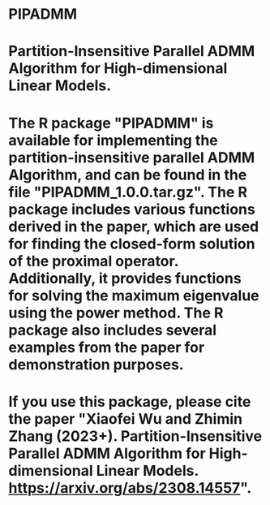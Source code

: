 # PIPADMM
# Partition-Insensitive Parallel  ADMM Algorithm  for High-dimensional  Linear Models.
# The R package "PIPADMM" is available for implementing the partition-insensitive parallel  ADMM Algorithm, and can be found in the file "PIPADMM_1.0.0.tar.gz". The R package includes various functions derived in the paper, which are used for finding the closed-form solution of the proximal operator. Additionally, it provides functions for solving the maximum eigenvalue using the power method. The R package also includes several examples from the paper for demonstration purposes.
# If you use this package, please cite the paper "Xiaofei Wu and Zhimin Zhang (2023+). Partition-Insensitive Parallel  ADMM Algorithm  for High-dimensional  Linear Models. https://arxiv.org/abs/2308.14557".
